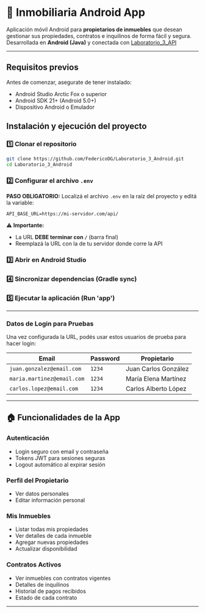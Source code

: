 # 📱 Inmobiliaria Android App

Aplicación móvil Android para **propietarios de inmuebles** que desean gestionar sus propiedades, contratos e inquilinos de forma fácil y segura.
Desarrollada en **Android (Java)** y conectada con [Laboratorio_3_API](https://github.com/FedericoDG/Laboratorio_3_API)

---

## Requisitos previos

Antes de comenzar, asegurate de tener instalado:

- Android Studio Arctic Fox o superior
- Android SDK 21+ (Android 5.0+)
- Dispositivo Android o Emulador

## Instalación y ejecución del proyecto

### 1️⃣ Clonar el repositorio

```bash
git clone https://github.com/FedericoDG/Laboratorio_3_Android.git
cd Laboratorio_3_Android
```

### 2️⃣ Configurar el archivo `.env`

**PASO OBLIGATORIO:** Localizá el archivo `.env` en la raíz del proyecto y editá la variable:

```env
API_BASE_URL=https://mi-servidor.com/api/
```

⚠️ **Importante:**

- La URL **DEBE terminar con `/`** (barra final)
- Reemplazá la URL con la de tu servidor donde corre la API

### 3️⃣ Abrir en Android Studio

### 4️⃣ Sincronizar dependencias (Gradle sync)

### 5️⃣ Ejecutar la aplicación (Run 'app')

---

### Datos de Login para Pruebas

Una vez configurada la URL, podés usar estos usuarios de prueba para hacer login:

| Email                      | Password | Propietario          |
| -------------------------- | -------- | -------------------- |
| `juan.gonzalez@email.com`  | `1234`   | Juan Carlos González |
| `maria.martinez@email.com` | `1234`   | María Elena Martínez |
| `carlos.lopez@email.com`   | `1234`   | Carlos Alberto López |

---

## 🏠 Funcionalidades de la App

### Autenticación

- Login seguro con email y contraseña
- Tokens JWT para sesiones seguras
- Logout automático al expirar sesión

### Perfil del Propietario

- Ver datos personales
- Editar información personal

### Mis Inmuebles

- Listar todas mis propiedades
- Ver detalles de cada inmueble
- Agregar nuevas propiedades
- Actualizar disponibilidad

### Contratos Activos

- Ver inmuebles con contratos vigentes
- Detalles de inquilinos
- Historial de pagos recibidos
- Estado de cada contrato

---
